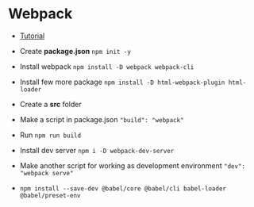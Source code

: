 # Webpack

 - [Tutorial](https://www.youtube.com/watch?v=TzdEpgONurw)

 - Create **package.json** `npm init -y`
 - Install webpack `npm install -D webpack webpack-cli`
 - Install few  more package `npm install -D html-webpack-plugin html-loader`
 - Create a **src** folder
 - Make a script in package.json `"build": "webpack"`
 - Run `npm run build`
 - Install dev server `npm i -D webpack-dev-server`
 - Make another script for working as development environment `"dev": "webpack serve"`
 - `npm install --save-dev @babel/core @babel/cli babel-loader @babel/preset-env`
